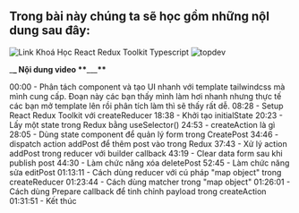 ## Trong bài này chúng ta sẽ học gồm những nộI dung sau đây:

![Link Khoá Học React Redux Toolkit Typescript](https://by.tn/mZ7b)
![topdev](https://topdev.vn)

\_**\_ Nội dung video \*\***\_\_\_**\*\***

00:00 - Phân tách component và tạo UI nhanh với template tailwindcss mà mình cung cấp. Đoạn này các bạn thấy mình làm hơi nhanh nhưng thực tế các bạn mở template lên rồi phân tích làm thì sẽ thấy rất dễ.
08:28 - Setup React Redux Toolkit với createReducer
18:38 - Khởi tạo initialState
20:23 - Lấy một state trong Redux bằng useSelector()
24:53 - createAction là gì
28:05 - Dùng state component để quản lý form trong CreatePost
34:46 - dispatch action addPost để thêm post vào trong Redux
37:43 - Xử lý action addPost trong reducer với builder callback
43:19 - Clear data form sau khi publish post
44:30 - Làm chức năng xóa deletePost
52:45 - Làm chức năng sửa editPost
01:13:11 - Cách dùng reducer với cú pháp "map object" trong createReducer
01:23:44 - Cách dùng matcher trong "map object"
01:26:01 - Cách dùng Prepare callback để tinh chỉnh payload trong createAction
01:31:51 - Kết thúc
